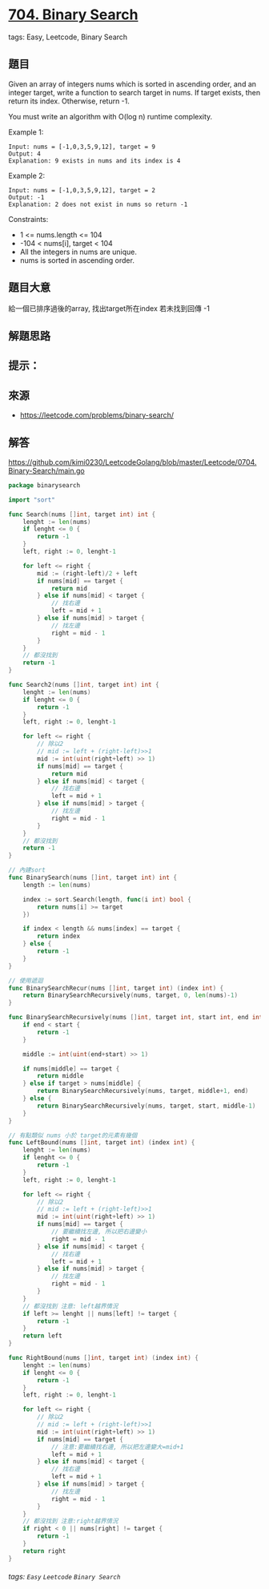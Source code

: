 # [704. Binary Search](https://leetcode.com/problems/binary-search/)
tags: Easy, Leetcode, Binary Search

## 題目

Given an array of integers nums which is sorted in ascending order, and an integer target, write a function to search target in nums. If target exists, then return its index. Otherwise, return -1.

You must write an algorithm with O(log n) runtime complexity.

 

Example 1:

```
Input: nums = [-1,0,3,5,9,12], target = 9
Output: 4
Explanation: 9 exists in nums and its index is 4
```

Example 2:

```
Input: nums = [-1,0,3,5,9,12], target = 2
Output: -1
Explanation: 2 does not exist in nums so return -1
```

Constraints:

* 1 <= nums.length <= 104
* -104 < nums[i], target < 104
* All the integers in nums are unique.
* nums is sorted in ascending order.

## 題目大意
給一個已排序過後的array, 找出target所在index
若未找到回傳 -1

## 解題思路


## 提示：


## 來源
* https://leetcode.com/problems/binary-search/
  
## 解答
https://github.com/kimi0230/LeetcodeGolang/blob/master/Leetcode/0704.Binary-Search/main.go

```go
package binarysearch

import "sort"

func Search(nums []int, target int) int {
	lenght := len(nums)
	if lenght <= 0 {
		return -1
	}
	left, right := 0, lenght-1

	for left <= right {
		mid := (right-left)/2 + left
		if nums[mid] == target {
			return mid
		} else if nums[mid] < target {
			// 找右邊
			left = mid + 1
		} else if nums[mid] > target {
			// 找左邊
			right = mid - 1
		}
	}
	// 都沒找到
	return -1
}

func Search2(nums []int, target int) int {
	lenght := len(nums)
	if lenght <= 0 {
		return -1
	}
	left, right := 0, lenght-1

	for left <= right {
		// 除以2
		// mid := left + (right-left)>>1
		mid := int(uint(right+left) >> 1)
		if nums[mid] == target {
			return mid
		} else if nums[mid] < target {
			// 找右邊
			left = mid + 1
		} else if nums[mid] > target {
			// 找左邊
			right = mid - 1
		}
	}
	// 都沒找到
	return -1
}

// 內建sort
func BinarySearch(nums []int, target int) int {
	length := len(nums)

	index := sort.Search(length, func(i int) bool {
		return nums[i] >= target
	})

	if index < length && nums[index] == target {
		return index
	} else {
		return -1
	}
}

// 使用遞迴
func BinarySearchRecur(nums []int, target int) (index int) {
	return BinarySearchRecursively(nums, target, 0, len(nums)-1)
}

func BinarySearchRecursively(nums []int, target int, start int, end int) int {
	if end < start {
		return -1
	}

	middle := int(uint(end+start) >> 1)

	if nums[middle] == target {
		return middle
	} else if target > nums[middle] {
		return BinarySearchRecursively(nums, target, middle+1, end)
	} else {
		return BinarySearchRecursively(nums, target, start, middle-1)
	}
}

// 有點類似 nums 小於 target的元素有幾個
func LeftBound(nums []int, target int) (index int) {
	lenght := len(nums)
	if lenght <= 0 {
		return -1
	}
	left, right := 0, lenght-1

	for left <= right {
		// 除以2
		// mid := left + (right-left)>>1
		mid := int(uint(right+left) >> 1)
		if nums[mid] == target {
			// 要繼續找左邊, 所以把右邊變小
			right = mid - 1
		} else if nums[mid] < target {
			// 找右邊
			left = mid + 1
		} else if nums[mid] > target {
			// 找左邊
			right = mid - 1
		}
	}
	// 都沒找到 注意: left越界情況
	if left >= lenght || nums[left] != target {
		return -1
	}
	return left
}

func RightBound(nums []int, target int) (index int) {
	lenght := len(nums)
	if lenght <= 0 {
		return -1
	}
	left, right := 0, lenght-1

	for left <= right {
		// 除以2
		// mid := left + (right-left)>>1
		mid := int(uint(right+left) >> 1)
		if nums[mid] == target {
			// 注意:要繼續找右邊, 所以把左邊變大=mid+1
			left = mid + 1
		} else if nums[mid] < target {
			// 找右邊
			left = mid + 1
		} else if nums[mid] > target {
			// 找左邊
			right = mid - 1
		}
	}
	// 都沒找到 注意:right越界情況
	if right < 0 || nums[right] != target {
		return -1
	}
	return right
}

```

###### tags: `Easy` `Leetcode` `Binary Search`